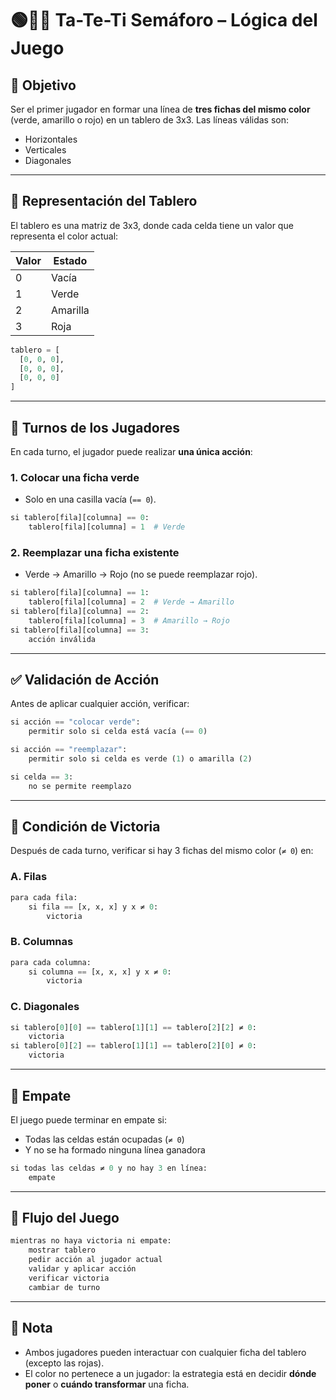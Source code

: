 # 🟢🔶🔴 Ta-Te-Ti Semáforo – Lógica del Juego

## 🎯 Objetivo
Ser el primer jugador en formar una línea de **tres fichas del mismo color** (verde, amarillo o rojo) en un tablero de 3x3. Las líneas válidas son:

- Horizontales
- Verticales
- Diagonales

---

## 🧩 Representación del Tablero

El tablero es una matriz de 3x3, donde cada celda tiene un valor que representa el color actual:

| Valor | Estado     |
|-------|------------|
| 0     | Vacía      |
| 1     | Verde      |
| 2     | Amarilla   |
| 3     | Roja       |

```python
tablero = [
  [0, 0, 0],
  [0, 0, 0],
  [0, 0, 0]
]
```

---

## 🔄 Turnos de los Jugadores

En cada turno, el jugador puede realizar **una única acción**:

### 1. Colocar una ficha verde
- Solo en una casilla vacía (`== 0`).
```python
si tablero[fila][columna] == 0:
    tablero[fila][columna] = 1  # Verde
```

### 2. Reemplazar una ficha existente
- Verde → Amarillo → Rojo (no se puede reemplazar rojo).
```python
si tablero[fila][columna] == 1:
    tablero[fila][columna] = 2  # Verde → Amarillo
si tablero[fila][columna] == 2:
    tablero[fila][columna] = 3  # Amarillo → Rojo
si tablero[fila][columna] == 3:
    acción inválida
```

---

## ✅ Validación de Acción

Antes de aplicar cualquier acción, verificar:

```python
si acción == "colocar verde":
    permitir solo si celda está vacía (== 0)

si acción == "reemplazar":
    permitir solo si celda es verde (1) o amarilla (2)

si celda == 3:
    no se permite reemplazo
```

---

## 🏁 Condición de Victoria

Después de cada turno, verificar si hay 3 fichas del mismo color (`≠ 0`) en:

### A. Filas
```python
para cada fila:
    si fila == [x, x, x] y x ≠ 0:
        victoria
```

### B. Columnas
```python
para cada columna:
    si columna == [x, x, x] y x ≠ 0:
        victoria
```

### C. Diagonales
```python
si tablero[0][0] == tablero[1][1] == tablero[2][2] ≠ 0:
    victoria
si tablero[0][2] == tablero[1][1] == tablero[2][0] ≠ 0:
    victoria
```

---

## 🤝 Empate

El juego puede terminar en empate si:

- Todas las celdas están ocupadas (`≠ 0`)
- Y no se ha formado ninguna línea ganadora

```python
si todas las celdas ≠ 0 y no hay 3 en línea:
    empate
```

---

## 🔁 Flujo del Juego

```python
mientras no haya victoria ni empate:
    mostrar tablero
    pedir acción al jugador actual
    validar y aplicar acción
    verificar victoria
    cambiar de turno
```

---

## 🧠 Nota

- Ambos jugadores pueden interactuar con cualquier ficha del tablero (excepto las rojas).
- El color no pertenece a un jugador: la estrategia está en decidir **dónde poner** o **cuándo transformar** una ficha.

